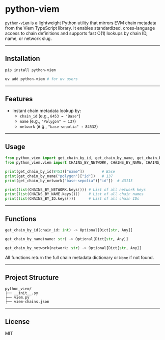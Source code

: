 # python-viem

`python-viem` is a lightweight Python utility that mirrors EVM chain metadata from the Viem TypeScript library. It enables standardized, cross-language access to chain definitions and supports fast O(1) lookups by chain ID, name, or network slug.

---

## Installation

```bash
pip install python-viem

uv add python-viem # for uv users
```

---

## Features

- Instant chain metadata lookup by:
  - `chain_id` (e.g., `8453 → "Base"`)
  - `name` (e.g., `"Polygon" → 137`)
  - `network` (e.g., `"base-sepolia" → 84532`)

---

## Usage

```python
from python_viem import get_chain_by_id, get_chain_by_name, get_chain_by_network
from python_viem.viem import CHAINS_BY_NETWORK, CHAINS_BY_NAME, CHAINS_BY_ID

print(get_chain_by_id(8453)["name"])        # Base
print(get_chain_by_name("polygon")["id"])   # 137
print(get_chain_by_network("base-sepolia")["id"])  # 43113

print(list(CHAINS_BY_NETWORK.keys())) # List of all network keys
print(list(CHAINS_BY_NAME.keys()))    # List of all chain names
print(list(CHAINS_BY_ID.keys()))      # List of all chain IDs

```

---

## Functions

```python
get_chain_by_id(chain_id: int) -> Optional[Dict[str, Any]]
```

```python
get_chain_by_name(name: str) -> Optional[Dict[str, Any]]
```

```python
get_chain_by_network(network: str) -> Optional[Dict[str, Any]]
```

All functions return the full chain metadata dictionary or `None` if not found.

---

## Project Structure

```
python_viem/
├── __init__.py
├── viem.py
├── viem-chains.json
```

---

## License

MIT
